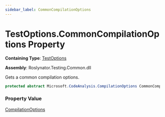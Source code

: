 ```yaml
---
sidebar_label: CommonCompilationOptions
---
```


# TestOptions\.CommonCompilationOptions Property

**Containing Type**: [TestOptions](../index.md)

**Assembly**: Roslynator\.Testing\.Common\.dll

  
Gets a common compilation options\.

```csharp
protected abstract Microsoft.CodeAnalysis.CompilationOptions CommonCompilationOptions { get; }
```

### Property Value

[CompilationOptions](https://docs.microsoft.com/en-us/dotnet/api/microsoft.codeanalysis.compilationoptions)


